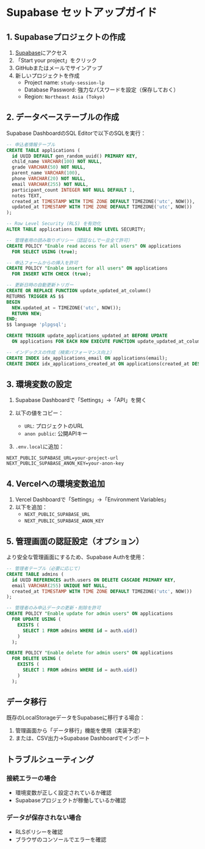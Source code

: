 # Supabase セットアップガイド

## 1. Supabaseプロジェクトの作成

1. [Supabase](https://supabase.com)にアクセス
2. 「Start your project」をクリック
3. GitHubまたはメールでサインアップ
4. 新しいプロジェクトを作成
   - Project name: `study-session-lp`
   - Database Password: 強力なパスワードを設定（保存しておく）
   - Region: `Northeast Asia (Tokyo)`

## 2. データベーステーブルの作成

Supabase DashboardのSQL Editorで以下のSQLを実行：

```sql
-- 申込者情報テーブル
CREATE TABLE applications (
  id UUID DEFAULT gen_random_uuid() PRIMARY KEY,
  child_name VARCHAR(100) NOT NULL,
  grade VARCHAR(50) NOT NULL,
  parent_name VARCHAR(100),
  phone VARCHAR(20) NOT NULL,
  email VARCHAR(255) NOT NULL,
  participant_count INTEGER NOT NULL DEFAULT 1,
  notes TEXT,
  created_at TIMESTAMP WITH TIME ZONE DEFAULT TIMEZONE('utc', NOW()),
  updated_at TIMESTAMP WITH TIME ZONE DEFAULT TIMEZONE('utc', NOW())
);

-- Row Level Security (RLS) を有効化
ALTER TABLE applications ENABLE ROW LEVEL SECURITY;

-- 管理者用の読み取りポリシー（認証なしで一旦全て許可）
CREATE POLICY "Enable read access for all users" ON applications
  FOR SELECT USING (true);

-- 申込フォームからの挿入を許可
CREATE POLICY "Enable insert for all users" ON applications
  FOR INSERT WITH CHECK (true);

-- 更新日時の自動更新トリガー
CREATE OR REPLACE FUNCTION update_updated_at_column()
RETURNS TRIGGER AS $$
BEGIN
  NEW.updated_at = TIMEZONE('utc', NOW());
  RETURN NEW;
END;
$$ language 'plpgsql';

CREATE TRIGGER update_applications_updated_at BEFORE UPDATE
  ON applications FOR EACH ROW EXECUTE FUNCTION update_updated_at_column();

-- インデックスの作成（検索パフォーマンス向上）
CREATE INDEX idx_applications_email ON applications(email);
CREATE INDEX idx_applications_created_at ON applications(created_at DESC);
```

## 3. 環境変数の設定

1. Supabase Dashboardで「Settings」→「API」を開く
2. 以下の値をコピー：
   - `URL`: プロジェクトのURL
   - `anon public`: 公開APIキー

3. `.env.local`に追加：
```
NEXT_PUBLIC_SUPABASE_URL=your-project-url
NEXT_PUBLIC_SUPABASE_ANON_KEY=your-anon-key
```

## 4. Vercelへの環境変数追加

1. Vercel Dashboardで「Settings」→「Environment Variables」
2. 以下を追加：
   - `NEXT_PUBLIC_SUPABASE_URL`
   - `NEXT_PUBLIC_SUPABASE_ANON_KEY`

## 5. 管理画面の認証設定（オプション）

より安全な管理画面にするため、Supabase Authを使用：

```sql
-- 管理者テーブル（必要に応じて）
CREATE TABLE admins (
  id UUID REFERENCES auth.users ON DELETE CASCADE PRIMARY KEY,
  email VARCHAR(255) UNIQUE NOT NULL,
  created_at TIMESTAMP WITH TIME ZONE DEFAULT TIMEZONE('utc', NOW())
);

-- 管理者のみ申込データの更新・削除を許可
CREATE POLICY "Enable update for admin users" ON applications
  FOR UPDATE USING (
    EXISTS (
      SELECT 1 FROM admins WHERE id = auth.uid()
    )
  );

CREATE POLICY "Enable delete for admin users" ON applications
  FOR DELETE USING (
    EXISTS (
      SELECT 1 FROM admins WHERE id = auth.uid()
    )
  );
```

## データ移行

既存のLocalStorageデータをSupabaseに移行する場合：

1. 管理画面から「データ移行」機能を使用（実装予定）
2. または、CSV出力→Supabase Dashboardでインポート

## トラブルシューティング

### 接続エラーの場合
- 環境変数が正しく設定されているか確認
- Supabaseプロジェクトが稼働しているか確認

### データが保存されない場合
- RLSポリシーを確認
- ブラウザのコンソールでエラーを確認